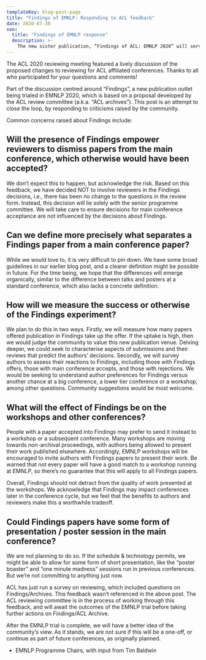 ```yaml
---
templateKey: blog-post-page
title: "Findings of EMNLP: Responding to ACL feedback"
date: 2020-07-30
seo:
  title: "Findings of EMNLP response"
  description: >- 
    The new sister publication, “Findings of ACL: EMNLP 2020” will serve as an online companion publication for papers that are not accepted for publication in the main conference. Here we answer several concerns and criticisms raised in the recent ACL 2020 review meeting.
---
```


The ACL 2020 reviewing meeting featured a lively discussion of the proposed changes to reviewing for ACL affiliated conferences. Thanks to all who participated for your questions and comments! 

Part of the discussion centred around “Findings”, a new publication outlet being trialed in EMNLP 2020, which is based on a proposal developed by the ACL review committee (a.k.a. “ACL archives”). This post is an  attempt to close the loop, by responding to criticisms raised by the community. 

Common concerns raised about Findings include:

## Will the presence of Findings empower reviewers to dismiss papers from the main conference, which otherwise would have been accepted?

We don’t expect this to happen, but acknowledge the risk. Based on this feedback, we have decided NOT to involve reviewers in the Findings decisions, i.e., there has been no change to the questions in the review form. Instead, this decision will lie solely with the senior programme committee. We will take care to ensure decisions for main conference acceptance are not influenced by the decisions about Findings.

## Can we define more precisely what separates a Findings paper from a main conference paper?

While we would love to, it is very difficult to pin down. We have some broad guidelines in our earlier blog post, and a clearer definition might be possible in future. For the time being, we hope that the differences will emerge organically, similar to the difference between talks and posters at a standard conference, which also lacks a concrete definition.

## How will we measure the success or otherwise of the Findings experiment?

We plan to do this in two ways.  Firstly, we will measure how many papers offered publication in Findings take up the offer. If the uptake is high, then we would judge the community to value this new publication venue. Delving deeper, we could seek to characterise aspects of submissions and their reviews that predict the authors’ decisions. Secondly, we will survey authors to assess their reactions to Findings, including those with Findings offers, those with main conference accepts, and those with rejections. We would be seeking to understand author preferences for Findings versus another chance at a big conference, a lower tier conference or a workshop, among other questions. Community suggestions would be most welcome.

## What will the effect of Findings be on the workshops and other conferences?

People with a paper accepted into Findings may prefer to send it instead to a workshop or a subsequent conference. Many workshops are moving towards non-archival proceedings, with authors being allowed to present their work published elsewhere. Accordingly, EMNLP workshops will be encouraged to invite authors with Findings papers to present their work. Be warned that not every paper will have a good match to a workshop running at EMNLP, so there’s no guarantee that this will apply to all Findings papers.

Overall, Findings should not detract from the quality of work presented at the workshops. We acknowledge that Findings may impact conferences later in the conference cycle, but we feel that the benefits to authors and reviewers make this a worthwhile tradeoff. 

## Could Findings papers have some form of presentation / poster session in the main conference?

We are not planning to do so. If the schedule & technology permits, we might be able to allow for some form of short presentation, like the “poster boaster” and “one minute madness” sessions run in previous conferences. But we’re not committing to anything just now.

ACL has just run a survey on reviewing, which included questions on Findings/Archives. This feedback wasn’t referenced in the above post. The ACL reviewing committee is in the process of working through this feedback, and will await the outcomes of the EMNLP trial before taking further actions on Findings/ACL Archive. 

After the EMNLP trial is complete, we will have a better idea of the community’s view. As it stands, we are not sure if this will be a one-off, or continue as part of future conferences, as originally planned.

- EMNLP Programme Chairs, with input from Tim Baldwin


